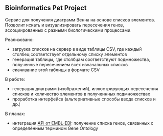 ## Bioinformatics Pet Project

Сервис для получения диаграмм Венна на основе списков элементов.
Позволит искать и визуализировать пересечения генов, ассоциированных с разными биологическими процессами.

Реализовано:
- загрузка списков на сервер в виде таблицы CSV, где каждый столбец соответствует отдельному списку элементов
- генерация таблицы, где столбцам соответствуют подмножества, полученные пересечением всех изначальных списков
- скачивание этой таблицы в формате CSV

В работе:
- генерация диаграмм (изображений), иллюстрирующих пересечения списков и количество элементов в полученнных подмножествах
- проработка интерфейса (альтернативные способы ввода списков и др.)

В планах:
- интеграция [API от EMBL-EBI](https://www.ebi.ac.uk/proteins/api/doc/#!/proteins/search): получение списка генов, связанных с определённым термином Gene Ontology
